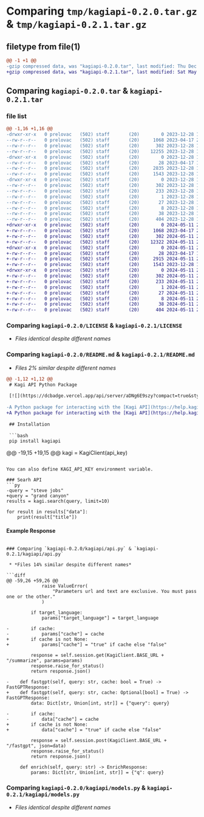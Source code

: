 # Comparing `tmp/kagiapi-0.2.0.tar.gz` & `tmp/kagiapi-0.2.1.tar.gz`

## filetype from file(1)

```diff
@@ -1 +1 @@
-gzip compressed data, was "kagiapi-0.2.0.tar", last modified: Thu Dec 28 15:44:33 2023, max compression
+gzip compressed data, was "kagiapi-0.2.1.tar", last modified: Sat May 11 20:54:06 2024, max compression
```

## Comparing `kagiapi-0.2.0.tar` & `kagiapi-0.2.1.tar`

### file list

```diff
@@ -1,16 +1,16 @@
-drwxr-xr-x   0 prelovac   (502) staff       (20)        0 2023-12-28 15:44:33.504072 kagiapi-0.2.0/
--rw-r--r--   0 prelovac   (502) staff       (20)     1068 2023-04-17 21:01:33.000000 kagiapi-0.2.0/LICENSE
--rw-r--r--   0 prelovac   (502) staff       (20)      302 2023-12-28 15:44:33.503669 kagiapi-0.2.0/PKG-INFO
--rw-r--r--   0 prelovac   (502) staff       (20)    12255 2023-12-28 15:41:50.000000 kagiapi-0.2.0/README.md
-drwxr-xr-x   0 prelovac   (502) staff       (20)        0 2023-12-28 15:44:33.501593 kagiapi-0.2.0/kagiapi/
--rw-r--r--   0 prelovac   (502) staff       (20)       28 2023-04-17 19:53:45.000000 kagiapi-0.2.0/kagiapi/__init__.py
--rw-r--r--   0 prelovac   (502) staff       (20)     2835 2023-12-28 15:41:50.000000 kagiapi-0.2.0/kagiapi/api.py
--rw-r--r--   0 prelovac   (502) staff       (20)     1543 2023-12-28 15:41:50.000000 kagiapi-0.2.0/kagiapi/models.py
-drwxr-xr-x   0 prelovac   (502) staff       (20)        0 2023-12-28 15:44:33.503304 kagiapi-0.2.0/kagiapi.egg-info/
--rw-r--r--   0 prelovac   (502) staff       (20)      302 2023-12-28 15:44:33.000000 kagiapi-0.2.0/kagiapi.egg-info/PKG-INFO
--rw-r--r--   0 prelovac   (502) staff       (20)      233 2023-12-28 15:44:33.000000 kagiapi-0.2.0/kagiapi.egg-info/SOURCES.txt
--rw-r--r--   0 prelovac   (502) staff       (20)        1 2023-12-28 15:44:33.000000 kagiapi-0.2.0/kagiapi.egg-info/dependency_links.txt
--rw-r--r--   0 prelovac   (502) staff       (20)       27 2023-12-28 15:44:33.000000 kagiapi-0.2.0/kagiapi.egg-info/requires.txt
--rw-r--r--   0 prelovac   (502) staff       (20)        8 2023-12-28 15:44:33.000000 kagiapi-0.2.0/kagiapi.egg-info/top_level.txt
--rw-r--r--   0 prelovac   (502) staff       (20)       38 2023-12-28 15:44:33.504168 kagiapi-0.2.0/setup.cfg
--rw-r--r--   0 prelovac   (502) staff       (20)      404 2023-12-28 15:42:04.000000 kagiapi-0.2.0/setup.py
+drwxr-xr-x   0 prelovac   (502) staff       (20)        0 2024-05-11 20:54:06.322212 kagiapi-0.2.1/
+-rw-r--r--   0 prelovac   (502) staff       (20)     1068 2023-04-17 21:01:33.000000 kagiapi-0.2.1/LICENSE
+-rw-r--r--   0 prelovac   (502) staff       (20)      302 2024-05-11 20:54:06.321826 kagiapi-0.2.1/PKG-INFO
+-rw-r--r--   0 prelovac   (502) staff       (20)    12322 2024-05-11 20:53:22.000000 kagiapi-0.2.1/README.md
+drwxr-xr-x   0 prelovac   (502) staff       (20)        0 2024-05-11 20:54:06.319717 kagiapi-0.2.1/kagiapi/
+-rw-r--r--   0 prelovac   (502) staff       (20)       28 2023-04-17 19:53:45.000000 kagiapi-0.2.1/kagiapi/__init__.py
+-rw-r--r--   0 prelovac   (502) staff       (20)     2915 2024-05-11 20:53:22.000000 kagiapi-0.2.1/kagiapi/api.py
+-rw-r--r--   0 prelovac   (502) staff       (20)     1543 2023-12-28 15:41:50.000000 kagiapi-0.2.1/kagiapi/models.py
+drwxr-xr-x   0 prelovac   (502) staff       (20)        0 2024-05-11 20:54:06.321457 kagiapi-0.2.1/kagiapi.egg-info/
+-rw-r--r--   0 prelovac   (502) staff       (20)      302 2024-05-11 20:54:06.000000 kagiapi-0.2.1/kagiapi.egg-info/PKG-INFO
+-rw-r--r--   0 prelovac   (502) staff       (20)      233 2024-05-11 20:54:06.000000 kagiapi-0.2.1/kagiapi.egg-info/SOURCES.txt
+-rw-r--r--   0 prelovac   (502) staff       (20)        1 2024-05-11 20:54:06.000000 kagiapi-0.2.1/kagiapi.egg-info/dependency_links.txt
+-rw-r--r--   0 prelovac   (502) staff       (20)       27 2024-05-11 20:54:06.000000 kagiapi-0.2.1/kagiapi.egg-info/requires.txt
+-rw-r--r--   0 prelovac   (502) staff       (20)        8 2024-05-11 20:54:06.000000 kagiapi-0.2.1/kagiapi.egg-info/top_level.txt
+-rw-r--r--   0 prelovac   (502) staff       (20)       38 2024-05-11 20:54:06.322302 kagiapi-0.2.1/setup.cfg
+-rw-r--r--   0 prelovac   (502) staff       (20)      404 2024-05-11 20:53:49.000000 kagiapi-0.2.1/setup.py
```

### Comparing `kagiapi-0.2.0/LICENSE` & `kagiapi-0.2.1/LICENSE`

 * *Files identical despite different names*

### Comparing `kagiapi-0.2.0/README.md` & `kagiapi-0.2.1/README.md`

 * *Files 2% similar despite different names*

```diff
@@ -1,12 +1,12 @@
 # Kagi API Python Package
 
 [![](https://dcbadge.vercel.app/api/server/aDNg6E9szy?compact=true&style=flat)](https://discord.gg/aDNg6E9szy) [![Twitter](https://img.shields.io/twitter/follow/KagiHQ?style=social)](https://twitter.com/KagiHQ) [![License: MIT](https://img.shields.io/badge/License-MIT-green.svg)](https://opensource.org/license/mit/) 
 
-A Python package for interacting with the [Kagi API](https://help.kagi.com/kagi/api/overview.html).
+A Python package for interacting with the [Kagi API](https://help.kagi.com/kagi/api/overview.html). Get your Kagi API token [here](https://kagi.com/settings?p=api).
 
 ## Installation
 
 ```bash
 pip install kagiapi
 ```
 
@@ -19,15 +19,15 @@
 kagi = KagiClient(api_key)
 ```
 
 You can also define KAGI_API_KEY environment variable.
 
 ### Searh API
 ```py
-query = "steve jobs"
+query = "grand canyon"
 results = kagi.search(query, limit=10)
 
 for result in results["data"]:
     print(result["title"])
 ```
 
 #### Example Response
```

### Comparing `kagiapi-0.2.0/kagiapi/api.py` & `kagiapi-0.2.1/kagiapi/api.py`

 * *Files 14% similar despite different names*

```diff
@@ -59,26 +59,26 @@
             raise ValueError(
                 "Parameters url and text are exclusive. You must pass one or the other."
             )
 
         if target_language:
             params["target_language"] = target_language
 
-        if cache:
-            params["cache"] = cache
+        if cache is not None:
+            params["cache"] = "true" if cache else "false"
 
         response = self.session.get(KagiClient.BASE_URL + "/summarize", params=params)
         response.raise_for_status()
         return response.json()
 
-    def fastgpt(self, query: str, cache: bool = True) -> FastGPTResponse:
+    def fastgpt(self, query: str, cache: Optional[bool] = True) -> FastGPTResponse:
         data: Dict[str, Union[int, str]] = {"query": query}
 
-        if cache:
-            data["cache"] = cache
+        if cache is not None:
+            data["cache"] = "true" if cache else "false"
 
         response = self.session.post(KagiClient.BASE_URL + "/fastgpt", json=data)
         response.raise_for_status()
         return response.json()
 
     def enrich(self, query: str) -> EnrichResponse:
         params: Dict[str, Union[int, str]] = {"q": query}
```

### Comparing `kagiapi-0.2.0/kagiapi/models.py` & `kagiapi-0.2.1/kagiapi/models.py`

 * *Files identical despite different names*


